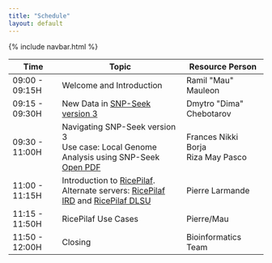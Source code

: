 ```yaml
---
title: "Schedule"
layout: default
---
```


{% include navbar.html %}

| Time          | Topic                                                                 | Resource Person   |
|---------------|----------------------------------------------------------------------|------------------|
| 09:00 - 09:15H | Welcome and Introduction | Ramil "Mau" Mauleon |
| 09:15 - 09:30H | New Data in <a href="https://snpseek.irri.org/" target="_blank">SNP-Seek version 3</a> | Dmytro "Dima" Chebotarov |
| 09:30 - 11:00H | Navigating SNP-Seek version 3 <br> Use case: Local Genome Analysis using SNP-Seek <a href="{{ site.baseurl }}/docs/PostGWAS-RiceSNPSeekv3.pdf" target="_blank" rel="noopener">Open PDF</a>| Frances Nikki Borja <br> Riza May Pasco |
| 11:00 - 11:15H | Introduction to <a href="https://ricepilaf.irri.org/" target="_blank">RicePilaf</a>. <br> Alternate servers: <a href="https://ricepilaf.ird.fr/" target="_blank">RicePilaf IRD</a> and <a href="https://ricepilaf.bioinfodlsu.com/" target="_blank">RicePilaf DLSU</a> | Pierre Larmande |
| 11:15 - 11:50H | RicePilaf Use Cases | Pierre/Mau|
| 11:50 - 12:00H | Closing | Bioinformatics Team |